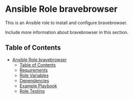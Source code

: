 Ansible Role bravebrowser
=========

This is an Ansible role to install and configure bravebrowser.

Include more information about bravebrowser in this section.

Table of Contents
-----------------
- [Ansible Role bravebrowser](#ansible-role-bravebrowser)
  - [Table of Contents](#table-of-contents)
  - [Requirements](#requirements)
  - [Role Variables](#role-variables)
  - [Dependencies](#dependencies)
  - [Example Playbook](#example-playbook)
  - [Role Testing](#role-testing)
